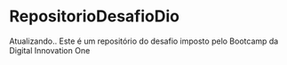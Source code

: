 # RepositorioDesafioDio

Atualizando..
Este é um repositório do desafio imposto pelo Bootcamp da Digital Innovation One
